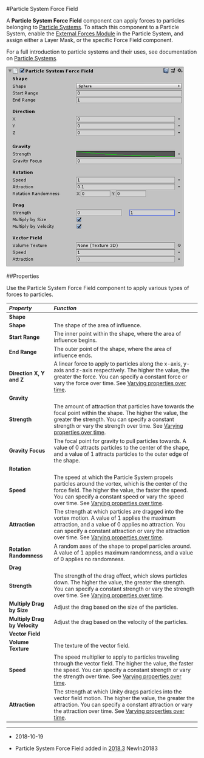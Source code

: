 #Particle System Force Field

A __Particle System Force Field__ component can apply forces to particles belonging to [Particle Systems](class-ParticleSystem). To attach this component to a Particle System, enable the [External Forces Module](PartSysExtForceModule) in the Particle System, and assign either a Layer Mask, or the specific Force Field component. 

For a full introduction to particle systems and their uses, see documentation on [Particle Systems](ParticleSystems).

![](../uploads/Main/PartSysForceFieldInsp.png)


##Properties

Use the Particle System Force Field component to apply various types of forces to particles.

|**_Property_** |**_Function_** |
|:---|:---|
|__Shape__ ||
|__Shape__ |The shape of the area of influence. |
|__Start Range__ |The inner point within the shape, where the area of influence begins. |
|__End Range__ |The outer point of the shape, where the area of influence ends. |
|__Direction X, Y and Z__ |A linear force to apply to particles along the x-axis, y-axis and z-axis respectively. The higher the value, the greater the force. You can specify a constant force or vary the force over time. See [Varying properties over time](PartSysUsage.html#VaryOverTime).|
|__Gravity__ ||
|__Strength__ |The amount of attraction that particles have towards the focal point within the shape. The higher the value, the greater the strength. You can specify a constant strength or vary the strength over time. See [Varying properties over time](PartSysUsage.html#VaryOverTime). |
|__Gravity Focus__ |The focal point for gravity to pull particles towards. A value of 0 attracts particles to the center of the shape, and a value of 1 attracts particles to the outer edge of the shape. |
|__Rotation__ ||
|__Speed__ |The speed at which the Particle System propels particles around the vortex, which is the center of the force field. The higher the value, the faster the speed. You can specify a constant speed or vary the speed over time. See [Varying properties over time](PartSysUsage.html#VaryOverTime). |
|__Attraction__ |The strength at which particles are dragged into the vortex motion. A value of 1 applies the maximum attraction, and a value of 0 applies no attraction. You can specify a constant attraction or vary the attraction over time. See [Varying properties over time](PartSysUsage.html#VaryOverTime).|
|__Rotation Randomness__ |A random axes of the shape to propel particles around. A value of 1 applies maximum randomness, and a value of 0 applies no randomness. |
|__Drag__ ||
|__Strength__ |The strength of the drag effect, which slows particles down. The higher the value, the greater the strength. You can specify a constant strength or vary the strength over time. See [Varying properties over time](PartSysUsage.html#VaryOverTime).|
|__Multiply Drag by Size__ |Adjust the drag based on the size of the particles. |
|__Multiply Drag by Velocity__ |Adjust the drag based on the velocity of the particles. |
|__Vector Field__ ||
|__Volume Texture__ |The texture of the vector field. |
|__Speed__ |The speed multiplier to apply to particles traveling through the vector field. The higher the value, the faster the speed. You can specify a constant strength or vary the strength over time. See [Varying properties over time](PartSysUsage.html#VaryOverTime).|
|__Attraction__ |The strength at which Unity drags particles into the vector field motion. The higher the value, the greater the attraction. You can specify a constant attraction or vary the attraction over time. See [Varying properties over time](PartSysUsage.html#VaryOverTime). |


---------
* <span class="page-edit">2018-10-19 <!-- include IncludeTextAmendPageYesEdit --></span>

* <span class="page-history">Particle System Force Field added in [2018.3](../Manual/30_search.html?q=newin20183) <span class="search-words">NewIn20183</span></span>
